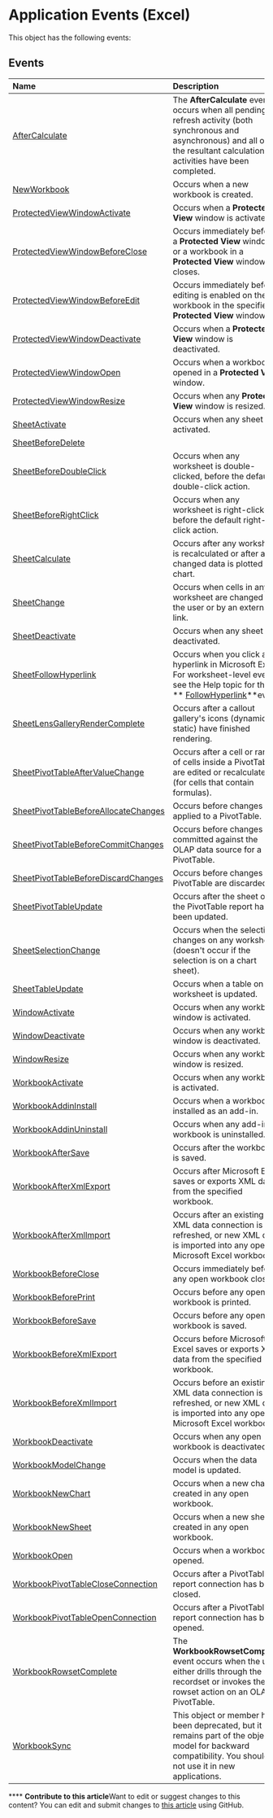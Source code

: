 
# Application Events (Excel)
This object has the following events:

## Events



|**Name**|**Description**|
|:-----|:-----|
| [AfterCalculate](ed76a36f-1b52-4464-da44-e64c81fb8d38.md)|The  **AfterCalculate** event occurs when all pending refresh activity (both synchronous and asynchronous) and all of the resultant calculation activities have been completed.|
| [NewWorkbook](a3c29269-af09-08da-f0c3-82e192aa896f.md)|Occurs when a new workbook is created.|
| [ProtectedViewWindowActivate](271e0344-9dd1-bf08-f7bd-9892ca6ad450.md)|Occurs when a  **Protected View** window is activated.|
| [ProtectedViewWindowBeforeClose](5fa37062-61c7-3002-1ea0-c5bd396b6a9b.md)|Occurs immediately before a  **Protected View** window or a workbook in a **Protected View** window closes.|
| [ProtectedViewWindowBeforeEdit](b823b4a4-5d2f-7caf-f66f-5053b58082e4.md)|Occurs immediately before editing is enabled on the workbook in the specified  **Protected View** window.|
| [ProtectedViewWindowDeactivate](39df50ca-53e0-784a-a803-e9ac6f456d11.md)|Occurs when a  **Protected View** window is deactivated.|
| [ProtectedViewWindowOpen](17c847d9-a9d2-28da-832a-01d7719f1248.md)|Occurs when a workbook is opened in a  **Protected View** window.|
| [ProtectedViewWindowResize](9ecac960-8ed3-f0be-9e93-3793c49d2b76.md)|Occurs when any  **Protected View** window is resized.|
| [SheetActivate](06387251-ba01-531c-56c8-359ffb0940e5.md)|Occurs when any sheet is activated.|
| [SheetBeforeDelete](9544d9db-6bb0-43bb-91f3-3f0075c3e03b.md)||
| [SheetBeforeDoubleClick](969394a3-2c87-36a5-2d64-521bad8849be.md)|Occurs when any worksheet is double-clicked, before the default double-click action.|
| [SheetBeforeRightClick](eb91ede3-3f17-7cf8-2b6f-b519acd11ce3.md)|Occurs when any worksheet is right-clicked, before the default right-click action.|
| [SheetCalculate](8d0c9042-2bf7-3575-dedb-4f99e1391de1.md)|Occurs after any worksheet is recalculated or after any changed data is plotted on a chart.|
| [SheetChange](0b06ad02-52c0-f0a3-c827-b7e51aecc81c.md)|Occurs when cells in any worksheet are changed by the user or by an external link.|
| [SheetDeactivate](7596a2ab-4626-eb05-3b3d-64e6d9e142b8.md)|Occurs when any sheet is deactivated.|
| [SheetFollowHyperlink](656e0ec6-64ea-1685-f088-a7e30bfaef38.md)|Occurs when you click any hyperlink in Microsoft Excel. For worksheet-level events, see the Help topic for the  ** [FollowHyperlink](c63eec19-008e-bfb5-1357-3d02426c1bab.md)**event.|
| [SheetLensGalleryRenderComplete](0b0c8d91-83dd-f4ee-82de-25ac739802b1.md)|Occurs after a callout gallery's icons (dynamic &amp; static) have finished rendering.|
| [SheetPivotTableAfterValueChange](07cab356-1a13-a839-7344-a4de99dba55e.md)|Occurs after a cell or range of cells inside a PivotTable are edited or recalculated (for cells that contain formulas).|
| [SheetPivotTableBeforeAllocateChanges](b76cc20d-6251-def7-44d2-504fd6e9cda9.md)|Occurs before changes are applied to a PivotTable.|
| [SheetPivotTableBeforeCommitChanges](ba586d2e-772a-24e3-0886-fb309f17ebf6.md)|Occurs before changes are committed against the OLAP data source for a PivotTable.|
| [SheetPivotTableBeforeDiscardChanges](8623adc6-d256-bebb-fe35-8710390af19f.md)|Occurs before changes to a PivotTable are discarded.|
| [SheetPivotTableUpdate](f42d1f7b-6395-326b-4b4f-72b497c81bd3.md)|Occurs after the sheet of the PivotTable report has been updated.|
| [SheetSelectionChange](c98203c2-b306-d8b7-b75f-1304be7b5751.md)|Occurs when the selection changes on any worksheet (doesn't occur if the selection is on a chart sheet).|
| [SheetTableUpdate](6b8a5015-d715-0921-2292-be373670f82e.md)|Occurs when a table on a worksheet is updated.|
| [WindowActivate](5c618983-27d8-49b1-0a52-001c7a1f94d8.md)|Occurs when any workbook window is activated.|
| [WindowDeactivate](6adcba54-3d4a-f780-915e-5798303faf60.md)|Occurs when any workbook window is deactivated.|
| [WindowResize](937c4b8f-3b37-ada7-ee72-0ad4707c2e2b.md)|Occurs when any workbook window is resized.|
| [WorkbookActivate](a2b6ea2e-3753-69bf-9a81-ec2fce29d4fd.md)|Occurs when any workbook is activated.|
| [WorkbookAddinInstall](955c8f2a-4647-ed7e-29f9-8d6d165898ec.md)|Occurs when a workbook is installed as an add-in.|
| [WorkbookAddinUninstall](8c02eb17-e966-703d-36ed-30ce43a56275.md)|Occurs when any add-in workbook is uninstalled.|
| [WorkbookAfterSave](4efa76bd-dd9f-3c7b-efa1-e1815ac8774d.md)|Occurs after the workbook is saved.|
| [WorkbookAfterXmlExport](9d542c67-4244-d018-4db6-3584f0caec7c.md)|Occurs after Microsoft Excel saves or exports XML data from the specified workbook.|
| [WorkbookAfterXmlImport](a58cc327-3776-fe5b-68d4-406269f30379.md)|Occurs after an existing XML data connection is refreshed, or new XML data is imported into any open Microsoft Excel workbook.|
| [WorkbookBeforeClose](9c3618ea-0e5e-e4fe-20af-279826bfa7c3.md)|Occurs immediately before any open workbook closes.|
| [WorkbookBeforePrint](27cb5f84-fda3-dc89-6e12-0c31ed16f47c.md)|Occurs before any open workbook is printed.|
| [WorkbookBeforeSave](e93a7cef-b018-ddab-c96f-b3215143f31f.md)|Occurs before any open workbook is saved.|
| [WorkbookBeforeXmlExport](2c228d28-2d42-40b0-ee36-214bc720d78a.md)|Occurs before Microsoft Excel saves or exports XML data from the specified workbook.|
| [WorkbookBeforeXmlImport](33c7f386-9eec-6ba4-519e-9480ab2f5a31.md)|Occurs before an existing XML data connection is refreshed, or new XML data is imported into any open Microsoft Excel workbook.|
| [WorkbookDeactivate](0a6a55ea-5374-4de7-e48e-e52d903cc749.md)|Occurs when any open workbook is deactivated.|
| [WorkbookModelChange](62a32a29-e052-e812-82a7-58bdabadd80f.md)|Occurs when the data model is updated.|
| [WorkbookNewChart](8456e472-6ea5-a916-10d6-f12afefb58fc.md)|Occurs when a new chart is created in any open workbook.|
| [WorkbookNewSheet](5190254f-b7f4-10e5-41f5-704b1466ff68.md)|Occurs when a new sheet is created in any open workbook.|
| [WorkbookOpen](37a5b55d-7968-29a2-3f87-edc3334c8ced.md)|Occurs when a workbook is opened.|
| [WorkbookPivotTableCloseConnection](4c1d4cb2-f589-3c3c-ab4c-dcb08467fcfb.md)|Occurs after a PivotTable report connection has been closed.|
| [WorkbookPivotTableOpenConnection](5f07e995-96fd-86ac-2d1c-1366528fd8c6.md)|Occurs after a PivotTable report connection has been opened.|
| [WorkbookRowsetComplete](cc472400-5622-5b4f-60a2-d3347ded266f.md)|The  **WorkbookRowsetComplete** event occurs when the user either drills through the recordset or invokes the rowset action on an OLAP PivotTable.|
| [WorkbookSync](ca23985c-e5ea-d2cb-bce3-2b52c5dff3a1.md)|This object or member has been deprecated, but it remains part of the object model for backward compatibility. You should not use it in new applications.|

****   **Contribute to this article**Want to edit or suggest changes to this content? You can edit and submit changes to  [this article](https://github.com/jhershey00/VBA_Excel_Test/OpenXMLCon/articles/726704da-6d45-4728-bd47-4ec9910626b2.md) using GitHub.

